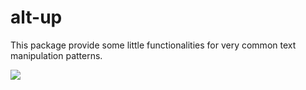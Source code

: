 # alt-up

This package provide some little functionalities for very common text
manipulation patterns.

![](https://f.cloud.github.com/assets/69169/2290250/c35d867a-a017-11e3-86be-cd7c5bf3ff9b.gif)
